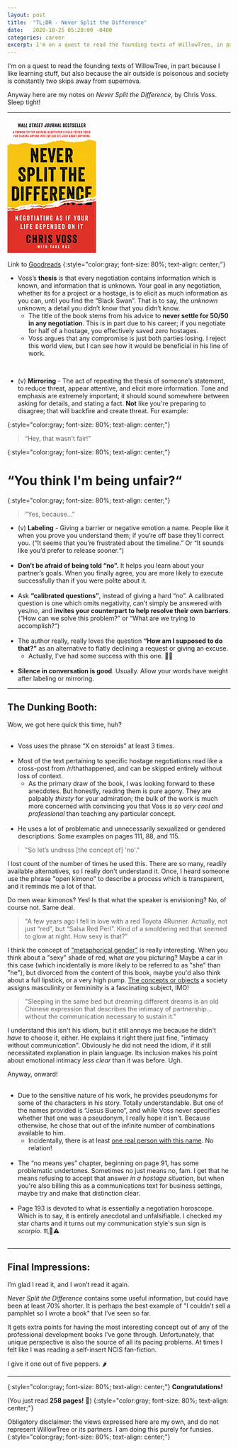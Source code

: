 ```yaml
---
layout: post
title:  "TL;DR - Never Split the Difference"
date:   2020-10-25 05:20:00 -0400
categories: career
excerpt: I'm on a quest to read the founding texts of WillowTree, in part because I like learning stuff, but also because the air outside is poisonous and society is constantly two skips away from supernova.<br><br> Anyway here are my notes on Never Split the Difference, by Chris Voss. Sleep tight!
---
```


I'm on a quest to read the founding texts of WillowTree, in part because I like learning stuff, but also because the air outside is poisonous and society is constantly two skips away from supernova.

Anyway here are my notes on *Never Split the Difference*, by Chris Voss. Sleep tight!

<!--more-->


---


![](/images/tldr/never-split-the-difference.jpg)

Link to [Goodreads](https://www.goodreads.com/book/show/26156469-never-split-the-difference)
{:style="color:gray; font-size: 80%; text-align: center;"}

* Voss’s **thesis** is that every negotiation contains information which is known, and information that is unknown. Your goal in any negotiation, whether its for a project or a hostage, is to elicit as much information as you can, until you find the “Black Swan”. That is to say, the *unknown* unknown; a detail you didn’t know that you didn’t know.
  * The title of the book stems from his advice to **never settle for 50/50 in any negotiation**. This is in part due to his career; if you negotiate for half of a hostage, you effectively saved zero hostages.
  * Voss argues that any compromise is just both parties losing. I reject this world view, but I can see how it would be beneficial in his line of work.

<br>

* (v) **Mirroring** - The act of repeating the thesis of someone’s statement, to reduce threat, appear attentive, and elicit more information. Tone and emphasis are extremely important; it should sound somewhere between asking for details, and stating a fact. **Not** like you're preparing to disagree; that will backfire and create threat. For example: <br>

{:style="color:gray; font-size: 80%; text-align: center;"}
> “Hey, that wasn't fair!”<br>

{:style="color:gray; font-size: 80%; text-align: center;"}
# “You think I'm being unfair?“<br>

{:style="color:gray; font-size: 80%; text-align: center;"}
> "Yes, because..."

* (v) **Labeling** - Giving a barrier or negative emotion a name. People like it when you prove you understand them; if you’re off base they’ll correct you. (“It seems that you’re frustrated about the timeline.” Or “It sounds like you’d prefer to release sooner.“)<br><br>
* **Don’t be afraid of being told “no”.** It helps you learn about your partner’s goals. When you finally agree, you are more likely to execute successfully than if you were polite about it.<br><br>
* Ask **“calibrated questions”**, instead of giving a hard “no”. A calibrated question is one which omits negativity, can’t simply be answered with yes/no, and **invites your counterpart to help resolve their own barriers**. (“How can we solve this problem?” or “What are we trying to accomplish?“)<br><br>
* The author really, really loves the question **“How am I supposed to do that?”** as an alternative to flatly declining a request or giving an excuse.
     * Actually, I've had some success with this one. 🤷‍♀️<br><br>
* **Silence in conversation is good**. Usually. Allow your words have weight after labeling or mirroring.

---

## The Dunking Booth:
Wow, we got here quick this time, huh?<br><br>

* Voss uses the phrase “X on steroids” at least 3 times.<br><br>
* Most of the text pertaining to specific hostage negotiations read like a cross-post from /r/thathappened, and can be skipped entirely without loss of context.
  * As the primary draw of the book, I was looking forward to these anecdotes. But honestly, reading them is pure agony. They are palpably *thirsty* for your admiration; the bulk of the work is much more concerned with convincing you that Voss is *so very cool and professional* than teaching any particular concept.<br><br>
* He uses a lot of problematic and unnecessarily sexualized or gendered descriptions. Some examples on pages 111, 88, and 115.

> "So let’s undress [the concept of] 'no'."

I lost count of the number of times he used this. There are so many, readily available alternatives, so I really don't understand it. Once, I heard someone use the phrase "open kimono" to describe a process which is transparent, and it reminds me a lot of that.

Do men wear kimonos? Yes! Is that what the speaker is envisioning? No, of course not. Same deal.

> "A few years ago I fell in love with a red Toyota 4Runner. Actually, not just “red”, but “Salsa Red Perl”. Kind of a smoldering red that seemed to glow at night. How sexy is that?"

I think the concept of ["metaphorical gender"](https://www.druide.com/en/reports/metaphorical-gender-english-feminine-boats-masculine-tools-and-neuter-animals) is really interesting. When you think about a "sexy" shade of red, what _are_ you picturing? Maybe a car in this case (which incidentally is more likely to be referred to as "she" than "he"), but divorced from the content of this book, maybe you'd also think about a full lipstick, or a very high pump. [The concepts or objects](https://behavioralscientist.org/what-happens-when-we-give-everything-a-gender/) a society assigns masculinity or femininity is a fascinating subject, IMO!

> "Sleeping in the same bed but dreaming different dreams is an old Chinese expression that describes the intimacy of partnership…without the communication necessary to sustain it."

I understand this isn't his idiom, but it still annoys me because he didn't *have* to choose it, either. He explains it right there just fine, "intimacy without communication". Obviously he did not need the idiom, if it still necessitated explanation in plain language. Its inclusion makes his point about emotional intimacy _less clear_ than it was before. Ugh.

Anyway, onward!<br><br>

* Due to the sensitive nature of his work, he provides pseudonyms for some of the characters in his story. Totally understandable. But one of the names provided is “Jesus Bueno”, and while Voss never specifies whether that one was a pseudonym, I really hope it isn't. Because otherwise, he chose that out of the infinite number of combinations available to him.
  * Incidentally, there is at least [one real person with this name](https://www.espn.com/soccer/player/_/id/271536/jesus-bueno). No relation! <br><br>
* The “no means yes” chapter, beginning on page 91, has some problematic undertones. Sometimes no just means no, fam. I get that he means refusing to accept that answer *in a hostage situation*, but when you're also billing this as a communications text for business settings, maybe try and make that distinction clear.<br><br>
* Page 193 is devoted to what is essentially a negotiation horoscope. Which is to say, it is entirely anecdotal and unfalsifiable. I checked my star charts and it turns out my communication style's sun sign is _scorpio_. ♏🦂⚠ <br><br>

---

## Final Impressions:

I’m glad I read it, and I won’t read it again.

*Never Split the Difference* contains some useful information, but could have been at least 70% shorter. It is perhaps the best example of "I couldn't sell a pamphlet so I wrote a book" that I've seen so far.

It gets extra points for having the most interesting concept out of any of the professional development books I've gone through. Unfortunately, that unique perspective is also the source of all its pacing problems. At times I felt like I was reading a self-insert NCIS fan-fiction.

I give it one out of five peppers. 🌶

---

{:style="color:gray; font-size: 80%; text-align: center;"}
**Congratulations!**

(You just read **258 pages!** 🎉)
{:style="color:gray; font-size: 80%; text-align: center;"}

Obligatory disclaimer: the views expressed here are my own, and do not represent WillowTree or its partners. I am doing this purely for funsies.
{:style="color:gray; font-size: 80%; text-align: center;"}
